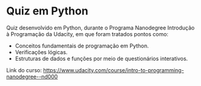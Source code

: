 # Quiz em Python

Quiz desenvolvido em Python, durante o Programa Nanodegree Introdução à Programação da Udacity, em que foram tratados pontos como:

* Conceitos fundamentais de programação em Python.
* Verificações lógicas.
* Estruturas de dados e funções por meio de questionários interativos.

Link do curso: https://www.udacity.com/course/intro-to-programming-nanodegree--nd000
